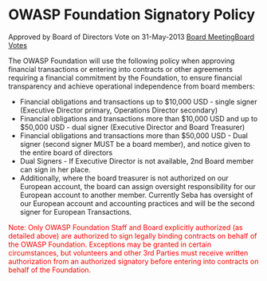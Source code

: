 # OWASP Foundation Signatory Policy

Approved by Board of Directors Vote on 31-May-2013 [Board
Meeting](https://owasp.org/index.php/May_31,_2013)[Board
Votes](https://www.owasp.org/index.php/OWASP_Board_Votes)

The OWASP Foundation will use the following policy when approving
financial transactions or entering into contracts or other agreements
requiring a financial commitment by the Foundation, to ensure financial
transparency and achieve operational independence from board members:

  - Financial obligations and transactions up to $10,000 USD - single
    signer (Executive Director primary, Operations Director secondary)
  - Financial obligations and transactions more than $10,000 USD and up
    to $50,000 USD - dual signer (Executive Director and Board
    Treasurer)
  - Financial obligations and transactions more than $50,000 USD - Dual
    signer (second signer MUST be a board member), and notice given to
    the entire board of directors
  - Dual Signers - If Executive Director is not available, 2nd Board
    member can sign in her place.
  - Additionally, where the board treasurer is not authorized on our
    European account, the board can assign oversight responsibility for
    our European account to another member. Currently Seba has oversight
    of our European account and accounting practices and will be the
    second signer for European Transactions.

<span style="color:red">Note: Only OWASP Foundation Staff and Board
explicitly authorized (as detailed above) are authorized to sign legally
binding contracts on behalf of the OWASP Foundation. Exceptions may be
granted in certain circumstances, but volunteers and other 3rd Parties
must receive written authorization from an authorized signatory before
entering into contracts on behalf of the Foundation.</span>